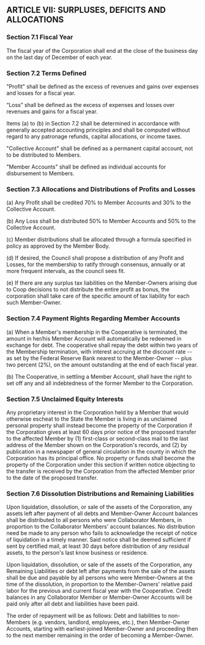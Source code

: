 ## ARTICLE VII:  SURPLUSES, DEFICITS AND ALLOCATIONS

### Section 7.1  Fiscal Year

The fiscal year of the Corporation shall end at the close
of the business day on the last day of December of each year.

### Section 7.2 Terms Defined

"Profit" shall be defined as the excess of revenues and gains
over expenses and losses for a fiscal year.

“Loss” shall be defined as the excess of expenses and losses
over revenues and gains for a fiscal year.

Items (a) to (b) in Section 7.2 shall be determined in
accordance with generally accepted accounting principles and
shall be computed without regard to any patronage refunds,
capital allocations, or income taxes.

"Collective Account" shall be defined as a permanent capital
account, not to be distributed to Members.

"Member Accounts" shall be defined as individual accounts for
disbursement to Members.

### Section 7.3  Allocations and Distributions of Profits and Losses

(a) Any Profit shall be credited 70% to Member Accounts
    and 30% to the Collective Account.

(b) Any Loss shall be distributed 50% to Member Accounts
    and 50% to the Collective Account.

(c) Member distributions shall be allocated through a formula
    specified in policy as approved by the Member Body.

(d) If desired, the Council shall propose a distribution of
    any Profit and Losses, for the membership to ratify through
    consensus, annually or at more frequent intervals, as the
    council sees fit.

(e) If there are any surplus tax liabilities on the
    Member-Owners arising due to Coop decisions to not distribute
    the entire profit as bonus, the corporation shall take care
    of the specific amount of tax liability for each such Member-Owner.

### Section 7.4  Payment Rights Regarding Member Accounts

(a) When a Member's membership in the Cooperative is terminated,
    the amount in her/his Member Account will automatically be
    redeemed in exchange for debt.  The cooperative shall repay
    the debt within two years of the Membership termination, with
    interest accruing at the discount rate -- as set by the Federal
    Reserve Bank nearest to the Member-Owner -- plus two percent
    (2%), on the amount outstanding at the end of each fiscal year.

(b) The Cooperative, in settling a Member Account, shall have the
    right to set off any and all indebtedness of the former Member
    to the Corporation.

### Section 7.5  Unclaimed Equity Interests

Any proprietary interest in the Corporation held by a Member that
would otherwise escheat to the State the Member is living in as
unclaimed personal property shall instead become the property of
the Corporation if the Corporation gives at least 60 days prior
notice of the proposed transfer to the affected Member by (1)
first-class or second-class mail to the last address of the Member
shown on the Corporation's records, and (2) by publication in a
newspaper of general circulation in the county in which the
Corporation has its principal office.  No property or funds shall
become the property of the Corporation under this section if
written notice objecting to the transfer is received by the
Corporation from the affected Member prior to the date of the
proposed transfer.

### Section 7.6  Dissolution Distributions and Remaining Liabilities

Upon liquidation, dissolution, or sale of the assets of the
Corporation, any assets left after payment of all debts and
Member-Owner Account balances shall be distributed to all persons
who were Collaborator Members, in proportion to the Collaborator
Members' account balances. No distribution need be made to any
person who fails to acknowledge the receipt of notice of
liquidation in a timely manner.  Said notice shall be deemed
sufficient if sent by certified mail, at least 30 days before
distribution of any residual assets, to the person's last know
business or residence.

Upon liquidation, dissolution, or sale of the assets of the
Corporation, any Remaining Liabilities or debt left after payments
from the sale of the assets shall be due and payable by all persons
who were Member-Owners at the time of the dissolution, in proportion
to the Member-Owners' relative paid labor for the previous and
current fiscal year with the Cooperative.  Credit balances in any
Collaborator Member or Member-Owner Accounts will be paid only after
all debt and liabilities have been paid.

The order of repayment will be as follows: Debt and liabilities to
non-Members (e.g. vendors, landlord, employees, etc.), then
Member-Owner Accounts, starting with earliest-joined Member-Owner
and proceeding then to the next member remaining in the order of
becoming a Member-Owner.
